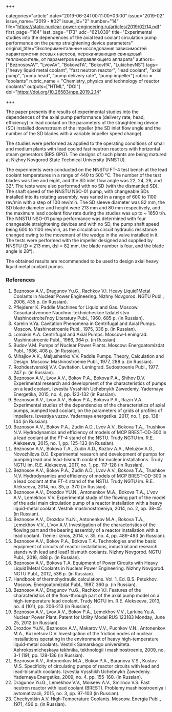 +++

categories="article"
date="2019-06-24T00:11:00+03:00"
issue="2019-02"
issue_name="2019 - #02"
issue_id="2"
number="14"
file="https://static.nuclear-power-engineering.ru/articles/2019/02/14.pdf"
first_page="164"
last_page="173"
udc="621.039"
title="Experimental studies into the dependences of the axial lead coolant circulation pump performance on the pump straightening device parameters"
original_title="Экспериментальные исследования зависимостей характеристик осевых насосов, перекачивающих свинцовый теплоноситель, от параметров выправляющего аппарата"
authors=["BeznosovAV", "LvovAV", "BokovaTA", "BokovPA", "LukichevNS"]
tags=["heavy liquid metal coolant", "fast neutron reactor", "lead coolant", "axial pump", "pump head", "pump delivery rate", "pump impeller"]
rubric = "coolants"
rubric_name = "Chemistry, physics and technology of reactor coolants"
outputs=["HTML", "DOI"]
doi="https://doi.org/10.26583/npe.2019.2.14"

+++

The paper presents the results of experimental studies into the dependences of the axial pump performance (delivery rate, head, efficiency) in lead coolant on the parameters of the straightening device (SD) installed downstream of the impeller (the SD inlet flow angle and the number of the SD blades with a variable impeller speed change).

The studies were performed as applied to the operating conditions of small and medium plants with lead cooled fast neutron reactors with horizontal steam generators (BRS GPG). The designs of such plants are being matured at Nizhny Novgorod State Technical University (NNSTU).

The experiments were conducted on the NNSTU FT-4 test bench at the lead coolant temperatures in a range of 440 to 500 °C. The number of the test blades was five and eight, and the SD inlet flow angle was 22, 24, 28, and 32°. The tests were also performed with no SD (with the dismantled SD). The shaft speed of the NNSTU NSO-01 pump, with changeable SDs installed into its rotating assembly, was varied in a range of 600 to 1100 rev/min with a step of 100 rev/min. The SD sleeve diameter was 82 mm, the SD blade diameter and height were 213 mm and 80 mm respectively, and the maximum lead coolant flow rate during the studies was up to ~ 1650 t/h. The NNSTU NSO-01 pump performance was determined with four changeable straightening devices and with no SD, the pump shaft speed being 600 to 1100 rev/min, as the circulation circuit hydraulic resistance changed owing to the movement of the wedge in the valve installed in it. The tests were performed with the impeller designed and supplied by NNSTU (D = 213 mm, dsl = 82 mm, the blade number is four, and the blade angle is 28°).

The obtained results are recommended to be used to design axial heavy liquid metal coolant pumps.

### References

1. Beznosov A.V., Dragunov Yu.G., Rachkov V.I. Heavy Liquid1Metal Coolants in Nuclear Power Engineering. Nizhny Novgorod. NGTU Publ., 2006, 435 p. (in Russian).
2. Pflejderer K. Paddle Machines for Liquid and Gas. Moscow. Gosudarstvennoe Nauchno-tekhnicheskoe Izdatel’stvo Mashinostroitel’noy Literatury Publ., 1960, 685 p. (in Russian).
3. Karelin V.Ya. Cavitation Phenomena in Centrifugal and Axial Pumps. Moscow. Mashinostroenie Publ., 1975, 336 p. (in Russian).
4. Lomakin A.A. Centrifugal and Axial Pumps. Moscow-Leningrad. Mashinostroenie Publ., 1966, 364 p. (in Russian).
5. Budov V.M. Pumps of Nuclear Power Plants. Moscow: Energoatomizdat Publ., 1986, 408 p. (in Russian).
6. Mihajlov A.K., Maljushenko V.V. Paddle Pumps. Theory, Calculation and Design. Moscow. Mashinostroenie Publ., 1977, 288 p. (in Russian).
7. Rozhdestvenskij V.V. Cavitation. Leningrad. Sudostroenie Publ., 1977, 247 p. (in Russian).
8. Beznosov A.V., Lvov A.V., Bokov P.A., Bokova P.A., Shihov D.V. Experimental research and development of the characteristics of pumps on a lead coolant. Izvestia Vysshikh Uchebnykh Zawedeniy. Yadernaya Energetika, 2015, no. 4, pp. 123-132 (in Russian).
9. Beznosov A.V., Lvov A.V., Bokov P.A., Bokova P.A., Razin V.A. Experimental studies of the dependencies of the characteristics of axial pumps, pumped lead coolant, on the parameters of grids of profiles of impellers. Izvestiya vuzov. Yadernaya energetika. 2017, no. 1, pp. 138-144 (in Russian).
10. Beznosov A.V., Bokov P.A., Zudin A.D., Lvov A.V., Bokova T.A., Trushkov N.V. Hydrodynamics and efficiency of models of MCP BREST-OD-300 in a lead coolant at the FT-4 stand of the NSTU. Trudy NGTU im. R.E. Alekseeva, 2015, no. 1, pp. 125-133 (in Russian).
11. Beznosov A.V., Bokova T.A., Zudin A.D., Kozlov A.A., Meluzov A.G., Novozhilova O.O. Experimental research and development of pumps for pumping lead and lead-bismuth coolant for nuclear installations. Trudy NGTU im. R.E. Alekseeva, 2017, no. 1, pp. 117-128 (in Russian).
12. Beznosov A.V., Bokov P.A., Zudin A.D., Lvov A.V., Bokova T.A., Trushkov N.V. Hydrodynamics and efficiency of models of MCP BREST-OD-300 in a lead coolant at the FT-4 stand of the NSTU. Trudy NGTU im. R.E. Alekseeva, 2014, no. S5, p. 370 (in Russian).
13. Beznosov A.V., Drozdov YU.N., Antonenkov M.A., Bokova T.A., L’vov A.V., Lemekhov V.V. Experimental study of the flowing part of the model of the axial main circulation pump of a reactor installation with a heavy liquid-metal coolant. Vestnik mashinostroeniya, 2014, no. 2, pp. 38-45 (in Russian).
14. Beznosov A.V., Drozdov Yu.N., Antonenkov M.A., Bokova T.A., Lemekhov V.V., L’vov A.V. Investigation of the characteristics of the flowing part and the bearing assembly of a reactor installation with a lead coolant. Trenie i iznos, 2014, v. 35, no. 4, pp. 489-493 (in Russian).
15. Beznosov A.V., Bokov P.A., Bokova T.A. Technologies and the basic equipment of circuits of reactor installations, industrial and research stands with lead and lead1 bismuth coolants. Nizhny Novgorod. NGTU Publ., 2016, 488 p. (in Russian).
16. Beznosov A.V., Bokova T.A. Equipment of Power Circuits with Heavy Liquid1Metal Coolants in Nuclear Power Engineering. Nizhny Novgorod. NGTU Publ., 2012, 536 p. (in Russian).
17. Handbook of thermohydraulic calculations. Vol. 1. Ed. B.S. Petukhov. Moscow. Energoatomizdat Publ., 1987, 360 p. (in Russian).
18. Beznosov A.V., Dragunov Yu.G., Rachkov V.I. Features of the characteristics of the flow-through part of the axial pump model on a high-temperature lead coolant. Trudy NGTU im. R.E. Alekseeva, 2013, no. 4 (101), pp. 206-213 (in Russian).
19. Beznosov A.V., Lvov A.V., Bokov P.A., Lemekhov V.V., Larkina Yu.A. Nuclear Power Plant. Patent for Utility Model RUS 123183 Monday, June 25, 2012 (in Russian).
20. Drozdov Yu.N., Beznosov A.V., Makarov V.V., Puchkov V.N., Antonenkov M.A., Kuznetsov D.V. Investigation of the friction nodes of nuclear installations operating in the environment of heavy high-temperature liquid-metal coolants. Vestnik Samarskogo universiteta. Aehrokosmicheskaya tekhnika, tekhnologii i mashinostroenie, 2009, no. 3-1 (19), pp. 128-136 (in Russian).
21. Beznosov A.V., Antonenkov M.A., Bokov P.A., Baranova V.S., Kustov M.S. Specificity of circulating pumps of reactor circuits with lead and lead-bismuth coolants. Izvestia Vysshikh Uchebnykh Zawedeniy. Yadernaya Energetika, 2009, no. 4. pp. 155-160. (in Russian).
22. Dragunov Yu.G., Lemekhov V.V., Moiseev A.V., Smirnov V.S. Fast neutron reactor with lead coolant (BREST). Problemy mashinostroeniya i avtomatizacii, 2015, no. 3, pp. 97-103 (in Russian).
23. Chechyotkin A.V. High-Temperature Coolants. Moscow. Energia Publ., 1971, 496 p. (in Russian).
